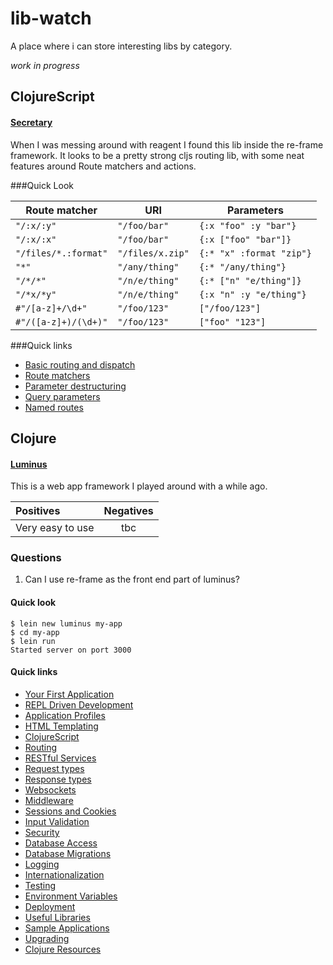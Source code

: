 # lib-watch
A place where i can store interesting libs by category.

 *work in progress*


## ClojureScript
#### [Secretary](https://github.com/gf3/secretary "cljs routes lib") 
When I was messing around with reagent I found this lib inside the re-frame framework. 
It looks to be a pretty strong cljs routing lib, with some neat features around Route matchers and actions.

###Quick Look

Route matcher        | URI              | Parameters
---------------------|------------------|--------------------------
`"/:x/:y"`           | `"/foo/bar"`     | `{:x "foo" :y "bar"}`
`"/:x/:x"`           | `"/foo/bar"`     | `{:x ["foo" "bar"]}`
`"/files/*.:format"`  | `"/files/x.zip"` | `{:* "x" :format "zip"}`
`"*"`                | `"/any/thing"`   | `{:* "/any/thing"}`
`"/*/*"`             | `"/n/e/thing"`   | `{:* ["n" "e/thing"]}`
`"/*x/*y"`           | `"/n/e/thing"`   | `{:x "n" :y "e/thing"}`
`#"/[a-z]+/\d+"`     | `"/foo/123"`     | `["/foo/123"]`
`#"/([a-z]+)/(\d+)"` | `"/foo/123"`     | `["foo" "123"]`


 
###Quick links

  * [Basic routing and dispatch](https://github.com/gf3/secretary/blob/master/README.md#basic-routing-and-dispatch)
  * [Route matchers](https://github.com/gf3/secretary/blob/master/README.md#route-matchers)
  * [Parameter destructuring](https://github.com/gf3/secretary/blob/master/README.md#parameter-destructuring)
  * [Query parameters](https://github.com/gf3/secretary/blob/master/README.md#query-parameters)
  * [Named routes](https://github.com/gf3/secretary/blob/master/README.md#named-routes)


## Clojure
#### [Luminus](http://www.luminusweb.net/ "clj web framework")
This is a web app framework I played around with a while ago. 

| Positives  | Negatives | 
|:------------- |:---------------:| 
| Very easy to use    | tbc  |         
       

### Questions
1. Can I use re-frame as the front end part of luminus?

#### Quick look
```
$ lein new luminus my-app
$ cd my-app
$ lein run
Started server on port 3000
```
#### Quick links
* [Your First Application](http://www.luminusweb.net/docs/guestbook.md)
* [REPL Driven Development](http://www.luminusweb.net/docs/repl.md)
* [Application Profiles](http://www.luminusweb.net/docs/profiles.md)
* [HTML Templating](http://www.luminusweb.net/docs/html_templating.md)
* [ClojureScript]( http://www.luminusweb.net/docs/clojurescript.md)
* [Routing](http://www.luminusweb.net/docs/routes.md)
* [RESTful Services](http://www.luminusweb.net/docs/services.md)
* [Request types](http://www.luminusweb.net/docs/requests.md)
* [Response types](http://www.luminusweb.net/docs/responses.md)
* [Websockets](http://www.luminusweb.net/docs/websockets.md)
* [Middleware](http://www.luminusweb.net/docs/middleware.md)
* [Sessions and Cookies](http://www.luminusweb.net/docs/sessions_cookies.md)
* [Input Validation](http://www.luminusweb.net/docs/input_validation.md)
* [Security](http://www.luminusweb.net/docs/security.md)
* [Database Access](http://www.luminusweb.net/docs/database.md)
* [Database Migrations](http://www.luminusweb.net/docs/migrations.md)
* [Logging](http://www.luminusweb.net/docs/logging.md)
* [Internationalization](http://www.luminusweb.net/docs/i18n.md)
* [Testing](http://www.luminusweb.net/docs/testing.md)
* [Environment Variables](http://www.luminusweb.net/docs/environment.md)
* [Deployment](http://www.luminusweb.net/docs/deployment.md)
* [Useful Libraries](http://www.luminusweb.net/docs/useful_libraries.md)
* [Sample Applications](http://www.luminusweb.net/docs/apps.md)
* [Upgrading](http://www.luminusweb.net/docs/upgrading.md)
* [Clojure Resources](http://www.luminusweb.net/docs/learning_clojure.md)


